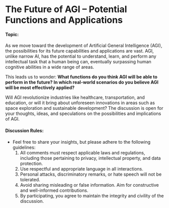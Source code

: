 # The Future of AGI – Potential Functions and Applications


#### Topic:

As we move toward the development of Artificial General Intelligence (AGI), the possibilities for its future capabilities and applications are vast. AGI, unlike narrow AI, has the potential to understand, learn, and perform any intellectual task that a human being can, eventually surpassing human cognitive abilities in a wide range of areas.

This leads us to wonder: **What functions do you think AGI will be able to perform in the future? In which real-world scenarios do you believe AGI will be most effectively applied?**

Will AGI revolutionize industries like healthcare, transportation, and education, or will it bring about unforeseen innovations in areas such as space exploration and sustainable development? The discussion is open for your thoughts, ideas, and speculations on the possibilities and implications of AGI.

#### **Discussion Rules:**

- Feel free to share your insights, but please adhere to the following guidelines:
  1. All comments must respect applicable laws and regulations, including those pertaining to privacy, intellectual property, and data protection.
  2. Use respectful and appropriate language in all interactions.
  3. Personal attacks, discriminatory remarks, or hate speech will not be tolerated.
  4. Avoid sharing misleading or false information. Aim for constructive and well-informed contributions.
  5. By participating, you agree to maintain the integrity and civility of the discussion.

